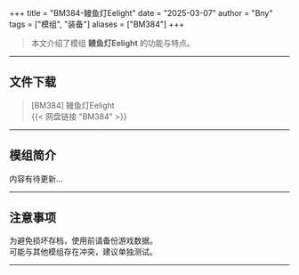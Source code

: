 +++
title = "BM384-鳗鱼灯Eelight"
date = "2025-03-07"
author = "Bny"
tags = ["模组", "装备"]
aliases = ["BM384"]
+++

> 本文介绍了模组 **鳗鱼灯Eelight** 的功能与特点。

---

## 文件下载

> [BM384] 鳗鱼灯Eelight  
{{< 网盘链接 "BM384" >}}  

---

## 模组简介

>  
内容有待更新...  

---

## 注意事项

>  
为避免损坏存档，使用前请备份游戏数据。  
可能与其他模组存在冲突，建议单独测试。  

---

